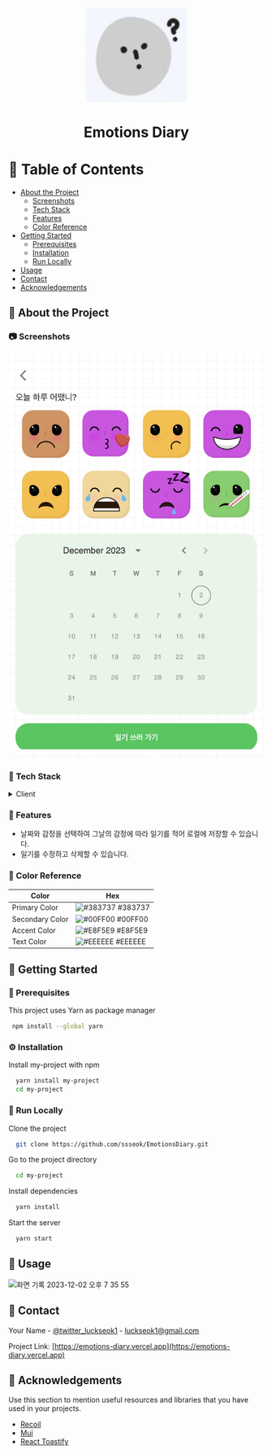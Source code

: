 <div align="center">

  <img src="public/emotion.png" alt="logo" width="200" height="auto" />
  <h1>Emotions Diary</h1>
</div>

<!-- Table of Contents -->

# 📔 Table of Contents

- [About the Project](#🌟-about-the-project)
  - [Screenshots](#📷-screenshots)
  - [Tech Stack](#👾-tech-stack)
  - [Features](#🎯-features)
  - [Color Reference](#🎨-color-reference)
  <!-- - [Environment Variables](#key-environment-variables) -->
- [Getting Started](#🧰-getting-started)
  - [Prerequisites](#🚨-prerequisites)
  - [Installation](#⚙️-installation)
  - [Run Locally](#🏃-run-locally)
    <!-- - [Running Tests](#test_tube-running-tests) -->
    <!-- - [Deployment](#triangular_flag_on_post-deployment) -->
- [Usage](#👀-usage)
  <!-- - [Roadmap](#compass-roadmap) -->
  <!-- - [Contributing](#wave-contributing) -->
    <!-- - [Code of Conduct](#scroll-code-of-conduct) -->
  <!-- - [FAQ](#grey_question-faq) -->
  <!-- - [License](#warning-license) -->
- [Contact](#🤝-contact)
- [Acknowledgements](#💎-acknowledgements)

<!-- About the Project -->

## 🌟 About the Project

<!-- Screenshots -->

### 📷 Screenshots

<div align="center"> 
  <img src="public/myimg.png" alt="screenshot" />
</div>

<!-- TechStack -->

### 👾 Tech Stack

<details>
  <summary>Client</summary>
  <ul>
    <li><a href="https://www.typescriptlang.org/">Typescript</a></li>
    <li><a href="https://reactjs.org/">React.js</a></li>
    <li><a href="https://tailwindcss.com/">TailwindCSS</a></li>
  </ul>
</details>

<!-- <details>
  <summary>Server</summary>
  <ul>
    <li><a href="https://www.typescriptlang.org/">Typescript</a></li>
    <li><a href="https://expressjs.com/">Express.js</a></li>
    <li><a href="https://go.dev/">Golang</a></li>
    <li><a href="https://nestjs.com/">Nest.js</a></li>
    <li><a href="https://socket.io/">SocketIO</a></li>
    <li><a href="https://www.prisma.io/">Prisma</a></li>
    <li><a href="https://www.apollographql.com/">Apollo</a></li>
    <li><a href="https://graphql.org/">GraphQL</a></li>
  </ul>
</details>

<details>
<summary>Database</summary>
  <ul>
    <li><a href="https://www.mysql.com/">MySQL</a></li>
    <li><a href="https://www.postgresql.org/">PostgreSQL</a></li>
    <li><a href="https://redis.io/">Redis</a></li>
    <li><a href="https://neo4j.com/">Neo4j</a></li>
    <li><a href="https://www.mongodb.com/">MongoDB</a></li>
  </ul>
</details>

<details>
<summary>DevOps</summary>
  <ul>
    <li><a href="https://www.docker.com/">Docker</a></li>
    <li><a href="https://www.jenkins.io/">Jenkins</a></li>
    <li><a href="https://circleci.com/">CircleCLI</a></li>
  </ul>
</details> -->

<!-- Features -->

### 🎯 Features

- 날짜와 감정을 선택하여 그날의 감정에 따라 일기를 적어 로컬에 저장할 수 있습니다.
- 일기를 수정하고 삭제할 수 있습니다.

<!-- Color Reference -->

### 🎨 Color Reference

| Color           | Hex                                                              |
| --------------- | ---------------------------------------------------------------- |
| Primary Color   | ![#383737](https://via.placeholder.com/10/383737?text=+) #383737 |
| Secondary Color | ![#00FF00](https://via.placeholder.com/10/00FF00?text=+) #00FF00 |
| Accent Color    | ![#E8F5E9](https://via.placeholder.com/10/E8F5E9?text=+) #E8F5E9 |
| Text Color      | ![#EEEEEE](https://via.placeholder.com/10/EEEEEE?text=+) #EEEEEE |

<!-- Env Variables -->

<!-- ### 🔑 Environment Variables

To run this project, you will need to add the following environment variables to your .env file

`API_KEY`

`ANOTHER_API_KEY` -->

<!-- Getting Started -->

## 🧰 Getting Started

<!-- Prerequisites -->

### 🚨 Prerequisites

This project uses Yarn as package manager

```bash
 npm install --global yarn
```

<!-- Installation -->

### ⚙️ Installation

Install my-project with npm

```bash
  yarn install my-project
  cd my-project
```

<!-- Running Tests -->

<!-- ### 🧪 Running Tests

To run tests, run the following command

```bash
  yarn test test
``` -->

<!-- Run Locally -->

### 🏃 Run Locally

Clone the project

```bash
  git clone https://github.com/ssseok/EmotionsDiary.git
```

Go to the project directory

```bash
  cd my-project
```

Install dependencies

```bash
  yarn install
```

Start the server

```bash
  yarn start
```

<!-- Deployment -->

<!-- ### 🚩 Deployment

To deploy this project run

```bash
  yarn deploy
``` -->

<!-- Usage -->

## 👀 Usage
![화면 기록 2023-12-02 오후 7 35 55](https://github.com/ssseok/EmotionsDiary/assets/87220944/daf2ac00-6c34-44ac-ba9f-34301a410472)


<!-- Use this space to tell a little more about your project and how it can be used. Show additional screenshots, code samples, demos or link to other resources.

```javascript
import Component from "my-project";

function App() {
  return <Component />;
}
``` -->

<!-- Roadmap -->
<!--
## 🧭 Roadmap

- [x] Todo 1
- [ ] Todo 2 -->

<!-- Contributing -->

<!-- ## 👋 Contributing

<a href="https://github.com/Louis3797/awesome-readme-template/graphs/contributors">
  <img src="https://contrib.rocks/image?repo=Louis3797/awesome-readme-template" />
</a>

Contributions are always welcome!

See `contributing.md` for ways to get started. -->

<!-- Code of Conduct -->

<!-- ### 📜 Code of Conduct

Please read the [Code of Conduct](https://github.com/Louis3797/awesome-readme-template/blob/master/CODE_OF_CONDUCT.md) -->

<!-- FAQ -->

<!-- ## ❔ FAQ

- Question 1

  - Answer 1

- Question 2

  - Answer 2 -->

<!-- License -->

<!-- ## ⚠️ License

Distributed under the no License. See LICENSE.txt for more information. -->

<!-- Contact -->

## 🤝 Contact

Your Name - [@twitter_luckseok1](https://twitter.com/luckseok1) - luckseok1@gmail.com

Project Link: [https://emotions-diary.vercel.app](https://emotions-diary.vercel.app)

<!-- Acknowledgments -->

## 💎 Acknowledgements

Use this section to mention useful resources and libraries that you have used in your projects.

- [Recoil](https://recoiljs.org/ko/)
- [Mui](https://mui.com/)
- [React Toastify](https://fkhadra.github.io/react-toastify/introduction)
